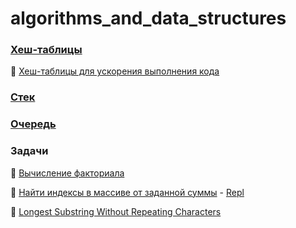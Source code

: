 # algorithms_and_data_structures

### [Хеш-таблицы](1.md)

:round_pushpin: [Хеш-таблицы для ускорения выполнения кода](2.md)

### [Стек](3.md)

### [Очередь](4.md)

### Задачи 
:round_pushpin: [Вычисление факториала](5.md)

:round_pushpin: [Найти индексы в массиве от заданной суммы](6.md) - [Repl](https://jsfiddle.net/ingavish/7bg9drvc/15/)

:round_pushpin: [Longest Substring Without Repeating Characters](7.md)
